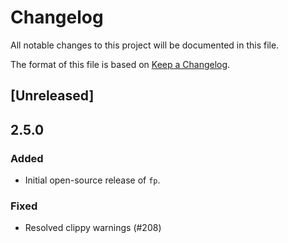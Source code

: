 # Changelog

All notable changes to this project will be documented in this file.

The format of this file is based on [Keep a Changelog](https://keepachangelog.com/en/1.0.0/).

## [Unreleased]

## 2.5.0

### Added

- Initial open-source release of `fp`.

### Fixed

- Resolved clippy warnings (#208)
